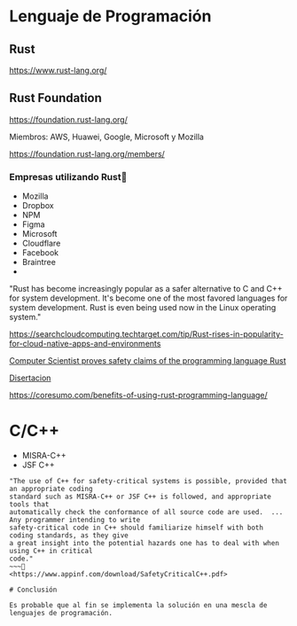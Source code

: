# Lenguaje de Programación

## Rust

<https://www.rust-lang.org/>

## Rust Foundation

<https://foundation.rust-lang.org/>

Miembros: AWS, Huawei, Google, Microsoft y Mozilla

<https://foundation.rust-lang.org/members/>

### Empresas utilizando Rust

* Mozilla
* Dropbox
* NPM
* Figma
* Microsoft
* Cloudflare
* Facebook
* Braintree
*



"Rust has become increasingly popular as a safer alternative to C and C++ for system development. It's become one of the most favored languages for system development. Rust is even being used now in the Linux operating system."

<https://searchcloudcomputing.techtarget.com/tip/Rust-rises-in-popularity-for-cloud-native-apps-and-environments>


[Computer Scientist proves safety claims of the programming language Rust](https://www.eurekalert.org/news-releases/610682)

[Disertacion](https://people.mpi-sws.org/~jung/thesis.html)

<https://coresumo.com/benefits-of-using-rust-programming-language/>


# C/C++



* MISRA-C++
* JSF C++

~~~
"The use of C++ for safety-critical systems is possible, provided that an appropriate coding
standard such as MISRA-C++ or JSF C++ is followed, and appropriate tools that
automatically check the conformance of all source code are used.  ...
Any programmer intending to write
safety-critical code in C++ should familiarize himself with both coding standards, as they give
a great insight into the potential hazards one has to deal with when using C++ in critical
code."
~~~
<https://www.appinf.com/download/SafetyCriticalC++.pdf>

# Conclusión

Es probable que al fin se implementa la solución en una mescla de lenguajes de programación.
